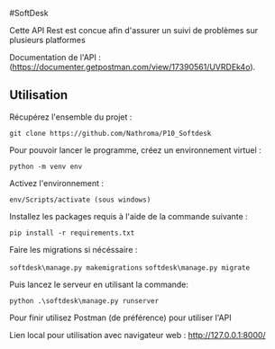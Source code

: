 #SoftDesk

Cette API Rest est concue afin d'assurer un suivi de problèmes sur plusieurs platformes

Documentation de l'API : (https://documenter.getpostman.com/view/17390561/UVRDEk4o).

<h2>Utilisation</h2>

Récupérez l'ensemble du projet :

`git clone https://github.com/Nathroma/P10_Softdesk`

Pour pouvoir lancer le programme, créez un environnement virtuel :

`python -m venv env`

Activez l'environnement :

`env/Scripts/activate (sous windows)`

Installez les packages requis à l'aide de la commande suivante :

`pip install -r requirements.txt`

Faire les migrations si nécéssaire :

`softdesk\manage.py makemigrations`
`softdesk\manage.py migrate`

Puis lancez le serveur en utilisant la commande:

`python .\softdesk\manage.py runserver`

Pour finir utilisez Postman (de préférence) pour utiliser l'API

Lien local pour utilisation avec navigateur web : http://127.0.0.1:8000/
